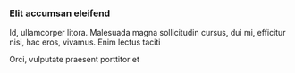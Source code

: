 ### Elit accumsan eleifend

Id, ullamcorper litora. Malesuada magna sollicitudin cursus, dui mi, efficitur nisi, hac eros, vivamus. Enim lectus taciti

Orci, vulputate praesent porttitor et


